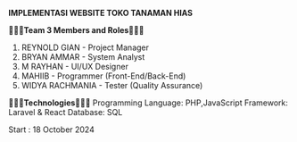 **IMPLEMENTASI WEBSITE TOKO TANAMAN HIAS**

**🧑‍🤝‍🧑Team 3 Members and Roles🧑‍🤝‍🧑**  
1. REYNOLD GIAN - Project Manager  
2. BRYAN AMMAR - System Analyst  
3. M RAYHAN - UI/UX Designer  
4. MAHIIB - Programmer (Front-End/Back-End)  
5. WIDYA RACHMANIA - Tester (Quality Assurance)  

**👩🏻‍💻Technologies👨🏻‍💻**
Programming Language: PHP,JavaScript 
Framework: Laravel & React 
Database: SQL 

Start : 18 October 2024
